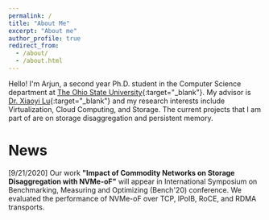 ```yaml
---
permalink: /
title: "About Me"
excerpt: "About me"
author_profile: true
redirect_from: 
  - /about/
  - /about.html
---
```


Hello! I'm Arjun, a second year Ph.D. student in the Computer Science department at [The Ohio State University](https://www.osu.edu/){:target="_blank"}. My advisor is [Dr. Xiaoyi Lu](http://web.cse.ohio-state.edu/~lu.932/){:target="_blank"} and my research interests include Virtualization, Cloud Computing, and Storage. The current projects that I am part of are on storage disaggregation and persistent memory.

# News
[9/21/2020] Our work **"Impact of Commodity Networks on Storage Disaggregation with NVMe-oF"** will appear in International Symposium on Benchmarking, Measuring and Optimizing (Bench'20) conference. We evaluated the performance of NVMe-oF over TCP, IPoIB, RoCE, and RDMA transports.

